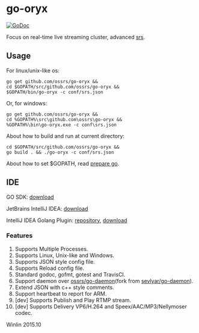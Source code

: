 # go-oryx

<a href="https://godoc.org/github.com/ossrs/go-oryx">
    <img src="https://godoc.org/github.com/ossrs/go-oryx?status.svg" alt="GoDoc">
</a>

Focus on real-time live streaming cluster, advanced [srs][srs].

## Usage

For linux/unix-like os:

```
go get github.com/ossrs/go-oryx &&
cd $GOPATH/src/github.com/ossrs/go-oryx &&
$GOPATH/bin/go-oryx -c conf/srs.json
```

Or, for windows:

```
go get github.com/ossrs/go-oryx &&
cd %GOPATH%\src\github.com\ossrs\go-oryx &&
%GOPATH%\bin\go-oryx.exe -c conf\srs.json
```

About how to build and run at current directory:

```
cd $GOPATH/src/github.com/ossrs/go-oryx &&
go build . && ./go-oryx -c conf/srs.json
```

About how to set $GOPATH, read [prepare go][go-prepare].

## IDE

GO SDK: [download][go-download]

JetBrains IntelliJ IDEA: [download][go-ide]

IntelliJ IDEA Golang Plugin: [repository][go-ide-plugin], [download][go-ide-plugin-download]

### Features

1. Supports Multiple Processes.
1. Supports Linux, Unix-like and Windows.
1. Supports JSON style config file.
1. Supports Reload config file.
1. Standard godoc, gofmt, gotest and TravisCI.
1. Support daemon over [ossrs/go-daemon][go-daemon](fork from [sevlyar/go-daemon][fork-go-daemon]).
1. Extend JSON with c++ style comments.
1. Support heartbeat to report for ARM.
1. [dev] Supports Publish and Play RTMP stream.
1. [dev] Supports Delivery VP6/H.264 and Speex/AAC/MP3/Nellymoser codec.

Winlin 2015.10

[srs]: https://github.com/ossrs/srs

[go-download]: http://www.golangtc.com/download
[go-prepare]: http://blog.csdn.net/win_lin/article/details/40618671
[go-ide]: http://www.jetbrains.com/idea/download
[go-ide-plugin]: https://github.com/go-lang-plugin-org/go-lang-idea-plugin
[go-ide-plugin-download]: https://plugins.jetbrains.com/plugin/5047
[go-daemon]: http://github.com/ossrs/go-daemon
[fork-go-daemon]: http://github.com/sevlyar/go-daemon
